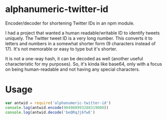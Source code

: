 # alphanumeric-twitter-id
Encoder/decoder for shortening Twitter IDs in an npm module.

I had a project that wanted a human readable/writable ID to identify tweets uniquely. The Twitter tweet ID is a very long number. This converts it to letters and numbers in a somewhat shorter form (9 characters instead of 17). It's not memorable or easy to type but it's shorter.

It is not a one-way hash, it can be decoded as well (another useful characteristic for my purposes). So, it's kinda like base64, only with a focus on being human-readable and not having any special characters.

# Usage

```js
var antwid = require('alphanumeric-twitter-id')
console.log(antwid.encode(904988993288319000))
console.log(antwid.decode('beQRqJj6fwE')
```  
